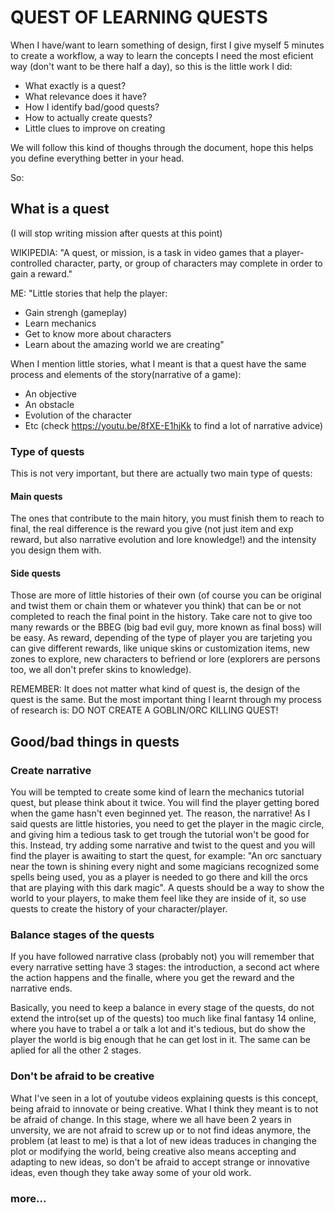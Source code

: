 # QUEST OF LEARNING QUESTS

When I have/want to learn something of design, first I give myself 5 minutes to create a workflow, a way to learn the concepts I need the most eficient way (don't want to be there half a day), so this is the little work I did:

- What exactly is a quest?
- What relevance does it have?
- How I identify bad/good quests?
- How to actually create quests?
- Little clues to improve on creating

We will follow this kind of thoughs through the document, hope this helps you define everything better in your head.

So:

## What is a quest 
(I will stop writing mission after quests at this point)

WIKIPEDIA: 
"A quest, or mission, is a task in video games that a player-controlled character, party, or group of characters may complete in order to gain a reward."

ME:
"Little stories that help the player:
- Gain strengh (gameplay)
- Learn mechanics
- Get to know more about characters
- Learn about the amazing world we are creating"

When I mention little stories, what I meant is that a quest have the same process and elements of the story(narrative of a game):

- An objective
- An obstacle
- Evolution of the character
- Etc (check https://youtu.be/8fXE-E1hjKk to find a lot of narrative advice)

### Type of quests
This is not very important, but there are actually two main type of quests:

#### Main quests
The ones that contribute to the main hitory, you must finish them to reach to final, the real difference is the reward you give (not just item and exp reward, but also narrative evolution and lore knowledge!) and the intensity you design them with.

#### Side quests
Those are more of little histories of their own (of course you can be original and twist them or chain them or whatever you think) that can be or not completed to reach the final point in the history. Take care not to give too many rewards or the BBEG (big bad evil guy, more known as final boss) will be easy. As reward, depending of the type of player you are tarjeting you can give different rewards, like unique skins or customization items, new zones to explore, new characters to befriend or lore (explorers are persons too, we all don't prefer skins to knowledge).

REMEMBER: It does not matter what kind of quest is, the design of the quest is the same.
But the most important thing I learnt through my process of research is: DO NOT CREATE A GOBLIN/ORC KILLING QUEST!

## Good/bad things in quests

### Create narrative
You will be tempted to create some kind of learn the mechanics tutorial quest, but please think about it twice. You will find the player getting bored when the game hasn't even beginned yet. The reason, the narrative! As I said quests are little histories, you need to get the player in the magic circle, and giving him a tedious task to get trough the tutorial won't be good for this. Instead, try adding some narrative and twist to the quest and you will find the player is awaiting to start the quest, for example: "An orc sanctuary near the town is shining every night and some magicians recognized some spells being used, you as a player is needed to go there and kill the orcs that are playing with this dark magic". A quests should be a way to show the world to your players, to make them feel like they are inside of it, so use quests to create the history of your character/player. 

### Balance stages of the quests
If you have followed narrative class (probably not) you will remember that every narrative setting have 3 stages: the introduction, a second act where the action happens and the finalle, where you get the reward and the narrative ends.

Basically, you need to keep a balance in every stage of the quests, do not extend the intro(set up of the quests) too much like final fantasy 14 online, where you have to trabel a or talk a lot and it's tedious, but do show the player the world is big enough that he can get lost in it. The same can be aplied for all the other 2 stages. 

### Don't be afraid to be creative

What I've seen in a lot of youtube videos explaining quests is this concept, being afraid to innovate or being creative. What I think they meant is to not be afraid of change. In this stage, where we all have been 2 years in unversity, we are not afraid to screw up or to not find ideas anymore, the problem (at least to me) is that a lot of new ideas traduces in changing the plot or modifying the world, being creative also means accepting and adapting to new ideas, so don't be afraid to accept strange or innovative ideas, even though they take away some of your old work.

### more...

##
